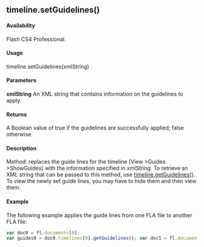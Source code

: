 ## timeline.setGuidelines()

#### Availability

Flash CS4 Professional.

#### Usage

timeline.setGuidelines(xmlString)

#### Parameters

**xmlString** An XML string that contains information on the guidelines to apply.

#### Returns

A Boolean value of true if the guidelines are successfully applied; false otherwise.

#### Description

Method: replaces the guide lines for the timeline (View >Guides >ShowGuides) with the information specified in
*xmlString*. To retrieve an XML string that can be passed to this method, use [timeline.getGuidelines()](../Timeline_object/timeli23.md). To view the newly set guide lines, you may have to hide them and then view them.

#### Example

The following example applies the guide lines from one FLA file to another FLA file:

```javascript
var doc0 = fl.documents[0];
var guides0 = doc0.timelines[0].getGuidelines(); var doc1 = fl.documents[1]; doc1.timelines[0].setGuidelines(guides0);
```